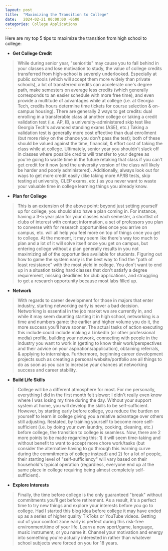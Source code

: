 ```yaml
---
layout: post
title:  "Maximizing the Transition to College"
date:   2024-02-21 00:00:00 -0500
categories: College Applications
---
```

Here are my top 5 tips to maximize the transition from high school to college:

- **Get College Credit**
> While during senior year, "senioritis" may cause you to fall behind in your classes and lose motivation to study, the value of college credits transferred from high-school is severely underlooked. Especially at public schools (which will accept them more widely than private schools), a lot of transferred credits can accelerate one's degree path, make semesters on average less credits (which generally corresponds to an easier schedule with more free time), and even provide a multitude of advantages while at college (i.e. at Georgia Tech, credits hours determine time tickets for course selection & on-campus housing). There are generally 2 ways to get credits: dual enrolling in a transferable class at another college or taking a credit validation test (i.e. AP, IB, a university-administered skip test like Georgia Tech's advanced standing exams (ASE), etc.) Taking a validation test is generally more cost effective than dual enrollment (but more risky on the chance you don't pass the test); both of these should be valued against the time, financial, & effort cost of taking the class while at college. Ultimately, senior year you shouldn't slack off in classes where possible credits will transfer to your degree as you're going to waste time in the future retaking that class if you can't get credit for it now (and the university version of the class will likely be harder and poorly administered). Additionally, always look out for ways to get more credit easily (like taking more AP/IB tests, skip testing at university, CLEP exams, etc.) as you never want to waste your valuable time in college learning things you already know.

- **Plan for College**
> This is an extension of the above point: beyond just setting yourself up for college, you should also have a plan coming in. For instance, having a 3-5 year plan for your classes each semester, a shortlist of clubs of interest with contact information, a set of professors you plan to converse with for research opportunities once you arrive on campus, etc. will all help you feel more on top of things once you get to college. At the moment, it may seem like there's way too much to plan and a lot of it will solve itself once you get on campus, but entering college without a plan generally results in you not maximizing all of the opportunities available for students. Figuring out how to game the system early is the best way to find the "path of least resistance" with the most yield in college. You don't want to end up in a situation taking hard classes that don't satisfy a degree requirement, missing deadlines for club applications, and struggling to get a research opportunity because most labs filled up.

- **Network**
> With regards to career development for those in majors that enter industry, starting networking early is never a bad decision. Networking is essential in the job market we are currently in, and while it may seem daunting starting it in high school, networking is a time and numbers game: the earlier and higher volume you do it, the more success you'll have sooner. The actual tasks of action executing this include could include making a LinkedIn (or other professional media) profile, building your network, connecting with people in the industry you want to work in (getting to know their work/perspectives and their advice on your aspirations/application), obtaining referrals, & applying to internships. Furthermore, beginning career development projects such as creating a personal website/portfolio are all things to do as soon as you can to increase your chances at networking success and career stability.

- **Build Life Skills**
> College will be a different atmosphere for most. For me personally, everything I did in the first month felt slower: I didn't really even know where I was losing my time during the day. Without your support system at home, you will develop the skills to be self-sufficient. However, by starting early before college, you reduce the burden on yourself to learn in college giving you a relative advantage over others still adjusting. Restated, by training yourself to become more self-sufficient (i.e. by doing your own laundry, cooking, cleaning, etc.) before college, the transition to college is seamless. Now, there are 2 more points to be made regarding this: 1) it will seem time-taking and without benefit to want to accept more chore work/tasks (but consider the alternative having to go through this learning curve during the commitments of college instead) and 2) for a lot of people, their starting level of "self-sufficiency" will vary based on their household's typical operation (regardless, everyone end up at the same place in college requiring being almost completely self-sufficient).

- **Explore Interests**
> Finally, the time before college is the only guaranteed "break" without commitments you'll get before retirement. As a result, it's a perfect time to try new things and explore your interests before you go to college. Had I started this blog idea before college it may have ended up as a series of higher quality TikToks or YouTube videos. Getting out of your comfort zone early is perfect during  this risk-free environment/time of your life. Learn a new sport/game, language, music instrument, or you name it. Channel your motivation and energy into something you're actually interested in rather than whatever school subjects were forced on you for 18 years.
